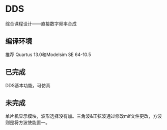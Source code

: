 # DDS
综合课程设计——直接数字频率合成

## 编译环境
推荐 Quartus 13.0和Modelsim SE 64-10.5

## 已完成
DDS基本功能，可仿真

## 未完成
单片机显示模块，波形选择没有加。三角波&正弦波通过修改mif文件更改，方波则是将方波使能置一。
